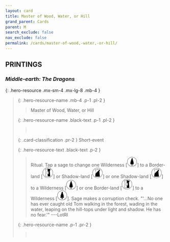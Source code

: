 ```yaml
---
layout: card
title: Master of Wood, Water, or Hill
grand_parent: Cards
parent: M
search_exclude: false
nav_exclude: false
permalink: /cards/master-of-wood,-water,-or-hill/
---
```


## PRINTINGS


### _Middle-earth: The Dragons_

{: .hero-resource .mx-sm-4 .mx-lg-8 .mb-4 }
> {: .hero-resource-name .mb-4 .p-1 .pl-2 }
> > <div class="card-mp"></div>
> > <div class="card-name">Master of Wood, Water, or Hill</div>
>
> {: .hero-resource-name .black-text .p-1 .pl-2 }
> > &nbsp;
>
> {: .card-classification .pr-2 }
> Short-event
>
> {: .hero-resource-text .black-text .p-2 }
> > Ritual. Tap a sage to change one Wilderness \[![](/assets/images/wilderness.svg)] to a Border-land \[![](/assets/images/border-land.svg)] or Shadow-land \[![](/assets/images/shadow-land.svg)] or one Shadow-land \[![](/assets/images/shadow-land.svg)] to a Wilderness \[![](/assets/images/wilderness.svg)] or one Border-land \[![](/assets/images/border-land.svg)] to a Wilderness \[![](/assets/images/wilderness.svg)]. Sage makes a corruption check.   "'...No one has ever caught old Tom walking in the forest, wading in the water, leaping on the hill-tops under light and shadow. He has no fear.'"  ---LotRI 
> 
> {: .hero-resource-name .p-1 .pr-2 }
> > <div class="card-shield"></div>
> > <div class="card-corruption">&nbsp;</div>
